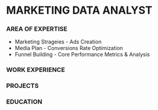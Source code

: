 # MARKETING DATA ANALYST 

### AREA OF EXPERTISE
- Marketing Strageies    - Ads Creation                           
- Media Plan             - Conversions Rate Optimization
- Funnel Building        - Core Performance Metrics & Analysis

### WORK EXPERIENCE


### PROJECTS


### EDUCATION
